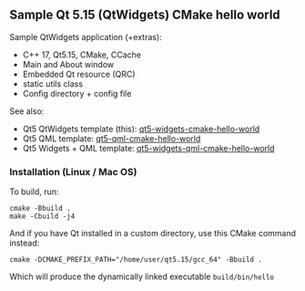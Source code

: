 ## Sample Qt 5.15 (QtWidgets) CMake hello world

Sample QtWidgets application (+extras):

- C++ 17, Qt5.15, CMake, CCache
- Main and About window
- Embedded Qt resource (QRC) 
- static utils class
- Config directory + config file

See also:

- Qt5 QtWidgets template (this): [qt5-widgets-cmake-hello-world](https://github.com/kroketio/qt5-widgets-cmake-hello-world)
- Qt5 QML template: [qt5-qml-cmake-hello-world](https://github.com/kroketio/qt5-qml-cmake-hello-world)
- Qt5 Widgets + QML template: [qt5-widgets-qml-cmake-hello-world](https://github.com/kroketio/qt5-widgets-qml-cmake-hello-world)


### Installation (Linux / Mac OS)

To build, run:

```text
cmake -Bbuild .
make -Cbuild -j4
```

And if you have Qt installed in a custom directory, use this CMake command instead:

```text
cmake -DCMAKE_PREFIX_PATH="/home/user/qt5.15/gcc_64" -Bbuild .
```

Which will produce the dynamically linked executable `build/bin/hello`
